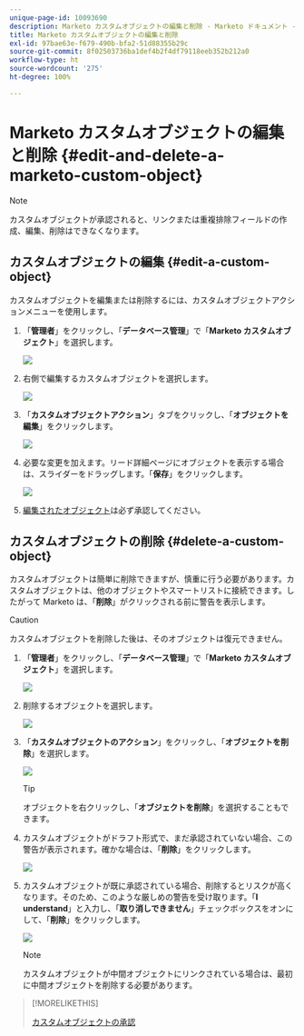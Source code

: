 ```yaml
---
unique-page-id: 10093690
description: Marketo カスタムオブジェクトの編集と削除 - Marketo ドキュメント - 製品ドキュメント
title: Marketo カスタムオブジェクトの編集と削除
exl-id: 97bae63e-f679-490b-bfa2-51d88355b29c
source-git-commit: 8f02503736ba1def4b2f4df79118eeb352b212a0
workflow-type: ht
source-wordcount: '275'
ht-degree: 100%

---
```


# Marketo カスタムオブジェクトの編集と削除 {#edit-and-delete-a-marketo-custom-object}

>[!NOTE]
>
>カスタムオブジェクトが承認されると、リンクまたは重複排除フィールドの作成、編集、削除はできなくなります。

## カスタムオブジェクトの編集 {#edit-a-custom-object}

カスタムオブジェクトを編集または削除するには、カスタムオブジェクトアクションメニューを使用します。

1. 「**管理者**」をクリックし、「**データベース管理**」で「**Marketo カスタムオブジェクト**」を選択します。

   ![](assets/image2016-1-18-13-3a31-3a51.png)

1. 右側で編集するカスタムオブジェクトを選択します。

   ![](assets/image2016-1-18-13-3a33-3a11.png)

1. 「**カスタムオブジェクトアクション**」タブをクリックし、「**オブジェクトを編集**」をクリックします。

   ![](assets/image2015-9-23-11-3a37-3a44.png)

1. 必要な変更を加えます。リード詳細ページにオブジェクトを表示する場合は、スライダーをドラッグします。「**保存**」をクリックします。

   ![](assets/edit-and-delete-a-marketo-custom-object-4.png)

1. [編集されたオブジェクト](/help/marketo/product-docs/administration/marketo-custom-objects/approve-a-custom-object.md)は必ず承認してください。

## カスタムオブジェクトの削除 {#delete-a-custom-object}

カスタムオブジェクトは簡単に削除できますが、慎重に行う必要があります。カスタムオブジェクトは、他のオブジェクトやスマートリストに接続できます。したがって Marketo は、「**削除**」がクリックされる前に警告を表示します。

>[!CAUTION]
>
>カスタムオブジェクトを削除した後は、そのオブジェクトは復元できません。

1. 「**管理者**」をクリックし、「**データベース管理**」で「**Marketo カスタムオブジェクト**」を選択します。

   ![](assets/image2016-1-18-13-3a36-3a0.png)

1. 削除するオブジェクトを選択します。

   ![](assets/image2015-9-23-16-3a29-3a5.png)

1. 「**カスタムオブジェクトのアクション**」をクリックし、「**オブジェクトを削除**」を選択します。

   ![](assets/image2015-9-23-11-3a39-3a5.png)

   >[!TIP]
   >
   >オブジェクトを右クリックし、「**オブジェクトを削除**」を選択することもできます。

1. カスタムオブジェクトがドラフト形式で、まだ承認されていない場合、この警告が表示されます。確かな場合は、「**削除**」をクリックします。

   ![](assets/image2015-9-23-16-3a31-3a2.png)

1. カスタムオブジェクトが既に承認されている場合、削除するとリスクが高くなります。そのため、このような厳しめの警告を受け取ります。「**I understand**」と入力し、「**取り消しできません**」チェックボックスをオンにして、「**削除**」をクリックします。

   ![](assets/image2016-1-15-9-3a49-3a38.png)

   >[!NOTE]
   >
   >カスタムオブジェクトが中間オブジェクトにリンクされている場合は、最初に中間オブジェクトを削除する必要があります。

>[!MORELIKETHIS]
>
>[カスタムオブジェクトの承認](/help/marketo/product-docs/administration/marketo-custom-objects/approve-a-custom-object.md)
